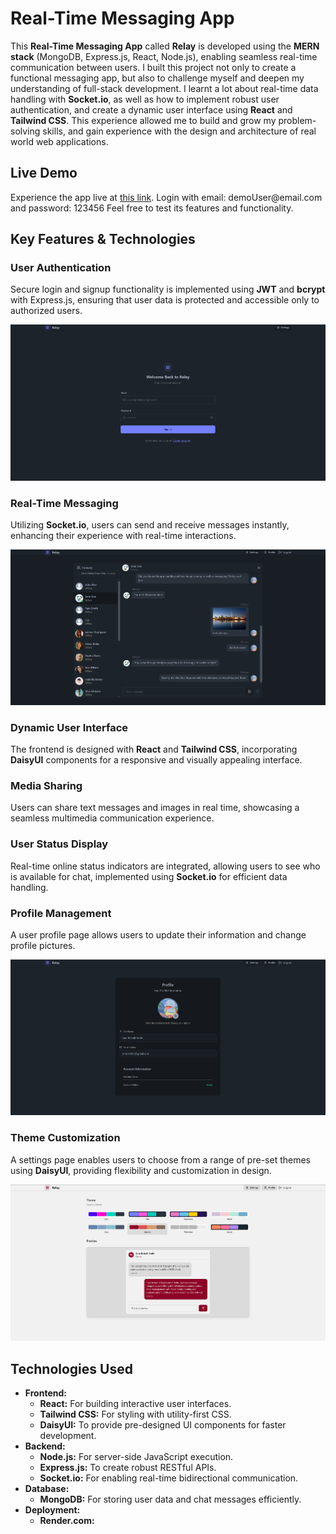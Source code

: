 <h1>Real-Time Messaging App</h1>

<p>This <strong>Real-Time Messaging App</strong> called <strong>Relay</strong> is developed using the <strong>MERN stack</strong> (MongoDB, Express.js, React, Node.js), enabling seamless real-time communication between users. I built this project not only to create a functional messaging app, but also to challenge myself and deepen my understanding of full-stack development. I learnt a lot about real-time data handling with <strong>Socket.io</strong>, as well as how to implement robust user authentication, and create a dynamic user interface using <strong>React</strong> and <strong>Tailwind CSS</strong>. This experience allowed me to build and grow my problem-solving skills, and gain experience with the design and architecture of real world web applications.</p>

<h2>Live Demo</h2>
<p>Experience the app live at <a href="https://relay-bp3t.onrender.com" target="_blank">this link</a>. Login with email: demoUser@email.com and password: 123456 Feel free to test its features and functionality.</p>

<h2>Key Features & Technologies</h2>

<h3>User Authentication</h3>
<p>Secure login and signup functionality is implemented using <strong>JWT</strong> and <strong>bcrypt</strong> with Express.js, ensuring that user data is protected and accessible only to authorized users.</p>
<img src="readmeFiles/loginPagess.png" alt="Login Page Screenshot">

<h3>Real-Time Messaging</h3>
<p>Utilizing <strong>Socket.io</strong>, users can send and receive messages instantly, enhancing their experience with real-time interactions.</p>
<img src="readmeFiles/chatexampless.png" alt="Chat Interface Screenshot">

<h3>Dynamic User Interface</h3>
<p>The frontend is designed with <strong>React</strong> and <strong>Tailwind CSS</strong>, incorporating <strong>DaisyUI</strong> components for a responsive and visually appealing interface.</p>

<h3>Media Sharing</h3>
<p>Users can share text messages and images in real time, showcasing a seamless multimedia communication experience.</p>

<h3>User Status Display</h3>
<p>Real-time online status indicators are integrated, allowing users to see who is available for chat, implemented using <strong>Socket.io</strong> for efficient data handling.</p>

<h3>Profile Management</h3>
<p>A user profile page allows users to update their information and change profile pictures.</p>
<img src="readmeFiles/profilePagess.png" alt="Profile Page Screenshot">

<h3>Theme Customization</h3>
<p>A settings page enables users to choose from a range of pre-set themes using <strong>DaisyUI</strong>, providing flexibility and customization in design.</p>
<img src="readmeFiles/settingsPagess.png" alt="Settings Page Screenshot">


<h2>Technologies Used</h2>
<ul>
    <li><strong>Frontend:</strong>
        <ul>
            <li><strong>React:</strong> For building interactive user interfaces.</li> <i class="fa-brands fa-react" style="color: #74C0FC;"></i>
            <li><strong>Tailwind CSS:</strong> For styling with utility-first CSS.</li>
            <li><strong>DaisyUI:</strong> To provide pre-designed UI components for faster development.</li>
        </ul>
    </li>
    <li><strong>Backend:</strong>
        <ul>
            <li><strong>Node.js:</strong> For server-side JavaScript execution.</li>
            <li><strong>Express.js:</strong> To create robust RESTful APIs.</li>
            <li><strong>Socket.io:</strong> For enabling real-time bidirectional communication.</li>
        </ul>
    </li>
    <li><strong>Database:</strong>
        <ul>
            <li><strong>MongoDB:</strong> For storing user data and chat messages efficiently.</li>
        </ul>
    </li>
    <li><strong>Deployment:</strong>
        <ul>
            <li><strong>Render.com:</strong



